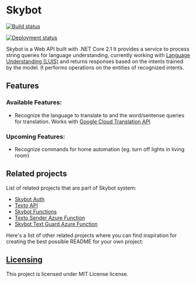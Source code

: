 # Skybot

[![Build status](https://ma-vsts.visualstudio.com/Skybot/_apis/build/status/Skybot-Docker%20container-CI)](https://ma-vsts.visualstudio.com/Skybot/_build/latest?definitionId=7)


[![Deployment status](https://ma-vsts.vsrm.visualstudio.com/_apis/public/Release/badge/bb2300aa-d207-49d7-ba65-26338ad77a90/4/4)](https://ma-vsts.vsrm.visualstudio.com/_apis/public/Release/badge/bb2300aa-d207-49d7-ba65-26338ad77a90/4/4)

Skybot is a Web API built with .NET Core 2.1
It provides a service to process string queries for language understanding, currently working with [Language Understanding (LUIS)](https://www.luis.ai) and returns responses based on the intents trained by the model. It performs operations on the entities of recognized intents.

## Features

### Available Features:
* Recognize the language to translate to and the word/sentense queries for translation. Works with [Google Cloud Translation API](https://cloud.google.com/translate/docs/)

### Upcoming Features:
* Recognize commands for home automation (eg. turn off lights in living room)

## Related projects

List of related projects that are part of Skybot system:
* [Skybot Auth](https://github.com/malekatwiz/Skybot.Auth)
* [Texto API](https://github.com/malekatwiz/Texto.Api)
* [Skybot Functions](https://github.com/malekatwiz/Skybot.Functions)
* [Texto Sender Azure Function](https://github.com/malekatwiz/Texto.Sender.Function)
* [Skybot Text Guard Azure Function](https://github.com/malekatwiz/Skybot.Text.Guard)

Here's a list of other related projects where you can find inspiration for
creating the best possible README for your own project:

## [Licensing](/LICENSE)

This project is licensed under MIT License license.